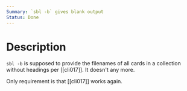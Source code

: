```yaml
---
Summary: `sbl -b` gives blank output
Status: Done
---
```


# Description

`sbl -b` is supposed to provide the filenames of all cards in a collection
without headings per [[cli017]]. It doesn't any more.

Only requirement is that [[cli017]] works again.
